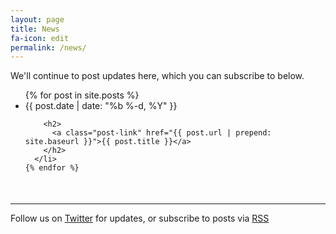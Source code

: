 ```yaml
---
layout: page
title: News
fa-icon: edit
permalink: /news/
---
```


We'll continue to post updates here, which you can subscribe to below.

<div class="home">
  <ul class="post-list">
    {% for post in site.posts %}
      <li>
        <span class="post-meta">{{ post.date | date: "%b %-d, %Y" }}</span>

        <h2>
          <a class="post-link" href="{{ post.url | prepend: site.baseurl }}">{{ post.title }}</a>
        </h2>
      </li>
    {% endfor %}
  </ul>

<hr style="margin-top: 50px;">
  <p style="margin: 8px 0 0;">
    Follow us on
    <a target="_blank" href="https://twitter.com/{{site.twitter_username }}">Twitter</a>
    for updates, or subscribe to posts via
    <a target="_blank" href="{{ "/feed.xml" | prepend: site.baseurl }}">
      <i class="fa fa-fw fa-rss"></i>RSS</a>
      <!-- a title="What is RSS?" target="_blank" href="http://www.problogger.net/what-is-rss/"><i class="fa fa-fw fa-question-circle"></i></a-->
     <!--
     or
    <form method='post' action='http://blogtrottr.com'>
      Email:
      <input type='text' name='btr_email' />
      <input type='hidden' name='btr_url' value='http://steveamandagetmarried.info/feed.xml' />
      <input type='hidden' name='schedule_type' value='6' />
      <input type='submit' value='Subscribe' />
    </form>
    -->

  </p>

</div>
